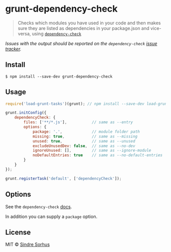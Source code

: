 # grunt-dependency-check

> Checks which modules you have used in your code and then makes sure they are listed as dependencies in your package.json and vice-versa, using [`dependency-check`](https://github.com/maxogden/dependency-check)

*Issues with the output should be reported on the `dependency-check` [issue tracker](https://github.com/maxogden/dependency-check/issues).*


## Install

```
$ npm install --save-dev grunt-dependency-check
```


## Usage

```js
require('load-grunt-tasks')(grunt); // npm install --save-dev load-grunt-tasks

grunt.initConfig({
	dependencyCheck: {
		files: ['**/*.js'],           // same as --entry
		options: {
			package: '.',             // module folder path
			missing: true,            // same as --missing
			unused: true,             // same as --unused
			excludeUnusedDev: false,  // same as --no-dev
			ignoreUnused: [],         // same as --ignore-module
			noDefaultEntries: true    // same as --no-default-entries
		}
	}
});

grunt.registerTask('default', ['dependencyCheck']);
```


## Options

See the `dependency-check` [docs](https://github.com/maxogden/dependency-check).

In addition you can supply a `package` option.


## License

MIT © [Sindre Sorhus](https://sindresorhus.com)
